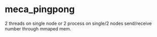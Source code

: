 # meca_pingpong
2 threads on single node or 2 process on single/2 nodes send/receive number through mmaped mem.
